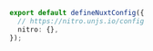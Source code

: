 ```ts [nuxt.config.ts]
export default defineNuxtConfig({
  // https://nitro.unjs.io/config
  nitro: {},
});
```
